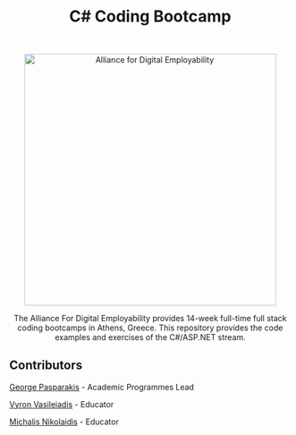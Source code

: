 <h1 align="center">C# Coding Bootcamp</h1> 
<br>
<p align="center">
  <a href="http://www.afdemp.org/">
    <img alt="Alliance for Digital Employability" title="Alliance for Digital Employability" src="https://avatars0.githubusercontent.com/u/37333810?s=460&amp;v=4" width="450">
  </a>
</p>

<p align="center">
  The Alliance For Digital Employability provides 14-week full-time full stack coding bootcamps in Athens, Greece. This repository provides the code examples and exercises of the C#/ASP.NET stream.
</p>

## Contributors
[George Pasparakis](https://github.com/davidoster) - Academic Programmes Lead

[Vyron Vasileiadis](https://github.com/fedonman) - Educator

[Michalis Nikolaidis](https://github.com/mnikolaidis) - Educator